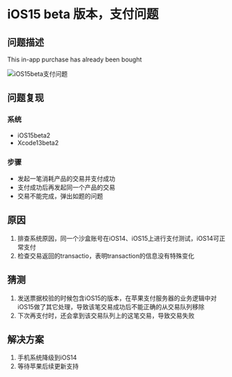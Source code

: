 # iOS15 beta 版本，支付问题

## 问题描述

This in-app purchase has already been bought

![iOS15beta支付问题](../images/2021-07-21-purchase-restored-error.png)

## 问题复现

### 系统

- iOS15beta2
- Xcode13beta2

### 步骤

- 发起一笔消耗产品的交易并支付成功
- 支付成功后再发起同一个产品的交易
- 交易不能完成，弹出如题的问题

## 原因

1. 排查系统原因，同一个沙盒账号在iOS14、iOS15上进行支付测试，iOS14可正常支付
2. 检查交易返回的transactio，表明transaction的信息没有特殊变化


## 猜测

1. 发送票据校验的时候包含iOS15的版本，在苹果支付服务器的业务逻辑中对iOS15做了其它处理，导致该笔交易成功后不能正确的从交易队列移除
2. 下次再支付时，还会拿到该交易队列上的这笔交易，导致交易失败

## 解决方案

1. 手机系统降级到iOS14
2. 等待苹果后续更新支持